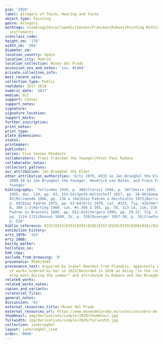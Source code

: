 ```yaml
---
pid: '2929'
label: Allegory of Touch, Hearing and Taste
object_type: Painting
genre: Allegory
worktags: Cosmology|Encyclopedic|Senses|Francken|Rubens|Painting Within A Painting|Mariemont|Landscape|Food|Musical
  instruments
iconclass_code:
height_cm: '176'
width_cm: '264'
diameter_cm:
location_country: Spain
location_city: Madrid
location_collection: Museo del Prado
accession_nos_and_notes: 'inv. #1404'
private_collection_info:
most_recent_sale:
collection_type: Public
realdate: 1617-1618
numeric_date: '1617'
medium: Oil
support: Canvas
support_notes:
signature:
signature_location:
support_marks:
further_inscription:
print_notes:
print_type:
plate_dimensions:
states:
printmaker:
publisher:
series: Five Senses Pendants
collaborators: Frans Francken the Younger|Peter Paul Rubens
collaborator_notes:
collectors_patrons:
our_attribution: Jan Brueghel the Elder
other_attribution_authorities: 'Ertz 1979, #333 as Jan Brueghel the Elder and studio|Ertz
  2008-10 as Jan Brueghel the Younger, Hendrick van Balen, and Frans Francken the
  Younger'
bibliography: 'Terlinden 1934, p. 360|Clerici 1946, p. 107|Hairs 1955, p.30|De Maeyer
  1955, doc. 139, pp. 43, 152-54|Speth-Holterhoff 1957, pp. 58-60|Eemans 1964, p.
  83|Mirimonde 1966, pp. 136 & 144|Díaz Padrón & Recchiutto 1973|Barricelli 1974,
  p. 68|Díaz Padrón 1975, pp. 63-64|Ertz 1979, cat. #333, fig. 429|Härting 1983, 157,
  A, 304 1-2|Härting 1989, cat. #s 394 & 395, pp. 58, 113-14, 116, 158, 356-57|Díaz
  Padrón in Brussels 1985, pp. 612-614|Vergara 1999, pp. 29-32, fig. 11|Ertz 2008-10,
  pp. 1114-1115|Rooses 1890, IV, p. 339|Duverger 1957-58, p. 29|Crawford-Volk 1981,
  p. 526'
biblio_reference: 8152|8153|8154|8155|8156|8157|8158|8159|8160|8161|8162|8163|8164|8165|8166|8167
exhibition_history:
ertz_1979: '333'
ertz_2008:
bailey_walker:
hollstein_no:
bad_copy:
exclude_from_browsing: '0'
provenance: 4584|4585
provenance_text: Acquired by Isabel Bourbon from Flanders, apparently part of a group
  of works ordered by her in 1623|Recorded in 1636 as being "in the room where the
  king eats during the summer" and attributed to Rubens and Jan Brueghel
related_works:
related_works_notes:
copies_and_variants:
curatorial_files:
general_notes:
discussion: '61'
external_resources_title: Museo del Prado
external_resources_url: https://www.museodelprado.es/coleccion/obra-de-arte/el-gusto-el-oido-y-el-tacto/92488d21-9871-4737-b870-3558ed1ecf1c
thumbnail: img/derivatives/simple/2929/thumbnail.jpg
fullwidth: img/derivatives/simple/2929/fullwidth.jpg
collection: janbrueghel
layout: janbrueghel_item
order: '0048'
---
```

